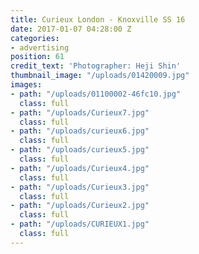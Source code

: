```yaml
---
title: Curieux London - Knoxville SS 16
date: 2017-01-07 04:28:00 Z
categories:
- advertising
position: 61
credit_text: 'Photographer: Heji Shin'
thumbnail_image: "/uploads/01420009.jpg"
images:
- path: "/uploads/01100002-46fc10.jpg"
  class: full
- path: "/uploads/Curieux7.jpg"
  class: full
- path: "/uploads/curieux6.jpg"
  class: full
- path: "/uploads/curieux5.jpg"
  class: full
- path: "/uploads/Curieux4.jpg"
  class: full
- path: "/uploads/Curieux3.jpg"
  class: full
- path: "/uploads/Curieux2.jpg"
  class: full
- path: "/uploads/CURIEUX1.jpg"
  class: full
---
```


